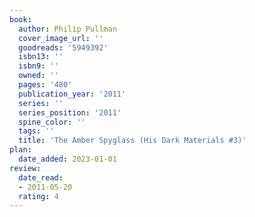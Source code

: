 ```yaml
---
book:
  author: Philip Pullman
  cover_image_url: ''
  goodreads: '5949392'
  isbn13: ''
  isbn9: ''
  owned: ''
  pages: '480'
  publication_year: '2011'
  series: ''
  series_position: '2011'
  spine_color: ''
  tags: ''
  title: 'The Amber Spyglass (His Dark Materials #3)'
plan:
  date_added: 2023-01-01
review:
  date_read:
  - 2011-05-20
  rating: 4
---
```

